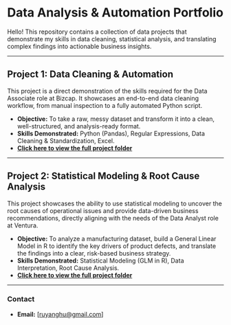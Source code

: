# Data Analysis & Automation Portfolio

Hello! This repository contains a collection of data projects that demonstrate my skills in data cleaning, statistical analysis, and translating complex findings into actionable business insights.

---

## Project 1: Data Cleaning & Automation

This project is a direct demonstration of the skills required for the Data Associate role at Bizcap. It showcases an end-to-end data cleaning workflow, from manual inspection to a fully automated Python script.

*   **Objective:** To take a raw, messy dataset and transform it into a clean, well-structured, and analysis-ready format.
*   **Skills Demonstrated:** Python (Pandas), Regular Expressions, Data Cleaning & Standardization, Excel.
*   **[Click here to view the full project folder](https://github.com/Aouq/Data-Analysis-Portfolio/tree/main/Manufacturing%20defect%20analysis)**

---

## Project 2: Statistical Modeling & Root Cause Analysis

This project showcases the ability to use statistical modeling to uncover the root causes of operational issues and provide data-driven business recommendations, directly aligning with the needs of the Data Analyst role at Ventura.

*   **Objective:** To analyze a manufacturing dataset, build a General Linear Model in R to identify the key drivers of product defects, and translate the findings into a clear, risk-based business strategy.
*   **Skills Demonstrated:** Statistical Modeling (GLM in R), Data Interpretation, Root Cause Analysis.
*   **[Click here to view the full project folder](https://github.com/Aouq/Data-Analysis-Portfolio/tree/main/data%20cleaning%20project)**

---

### Contact

*   **Email:** [ruyanghu@gmail.com]

